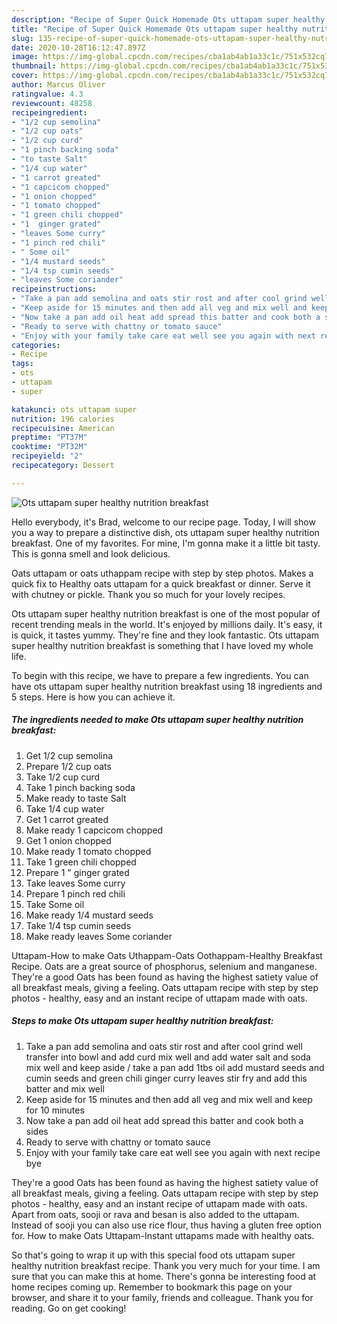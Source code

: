 ```yaml
---
description: "Recipe of Super Quick Homemade Ots uttapam super healthy nutrition breakfast"
title: "Recipe of Super Quick Homemade Ots uttapam super healthy nutrition breakfast"
slug: 135-recipe-of-super-quick-homemade-ots-uttapam-super-healthy-nutrition-breakfast
date: 2020-10-28T16:12:47.897Z
image: https://img-global.cpcdn.com/recipes/cba1ab4ab1a33c1c/751x532cq70/ots-uttapam-super-healthy-nutrition-breakfast-recipe-main-photo.jpg
thumbnail: https://img-global.cpcdn.com/recipes/cba1ab4ab1a33c1c/751x532cq70/ots-uttapam-super-healthy-nutrition-breakfast-recipe-main-photo.jpg
cover: https://img-global.cpcdn.com/recipes/cba1ab4ab1a33c1c/751x532cq70/ots-uttapam-super-healthy-nutrition-breakfast-recipe-main-photo.jpg
author: Marcus Oliver
ratingvalue: 4.3
reviewcount: 48258
recipeingredient:
- "1/2 cup semolina"
- "1/2 cup oats"
- "1/2 cup curd"
- "1 pinch backing soda"
- "to taste Salt"
- "1/4 cup water"
- "1 carrot greated"
- "1 capcicom chopped"
- "1 onion chopped"
- "1 tomato chopped"
- "1 green chili chopped"
- "1  ginger grated"
- "leaves Some curry"
- "1 pinch red chili"
- " Some oil"
- "1/4 mustard seeds"
- "1/4 tsp cumin seeds"
- "leaves Some coriander"
recipeinstructions:
- "Take a pan add semolina and oats stir rost and after cool grind well transfer into bowl and add curd mix well and add water salt and soda mix well and keep aside / take a pan add 1tbs oil add mustard seeds and cumin seeds and green chili ginger curry leaves stir fry and add this batter and mix well"
- "Keep aside for 15 minutes and then add all veg and mix well and keep for 10 minutes"
- "Now take a pan add oil heat add spread this batter and cook both a sides"
- "Ready to serve with chattny or tomato sauce"
- "Enjoy with your family take care eat well see you again with next recipe bye"
categories:
- Recipe
tags:
- ots
- uttapam
- super

katakunci: ots uttapam super 
nutrition: 196 calories
recipecuisine: American
preptime: "PT37M"
cooktime: "PT32M"
recipeyield: "2"
recipecategory: Dessert

---
```



![Ots uttapam super healthy nutrition breakfast](https://img-global.cpcdn.com/recipes/cba1ab4ab1a33c1c/751x532cq70/ots-uttapam-super-healthy-nutrition-breakfast-recipe-main-photo.jpg)

Hello everybody, it's Brad, welcome to our recipe page. Today, I will show you a way to prepare a distinctive dish, ots uttapam super healthy nutrition breakfast. One of my favorites. For mine, I'm gonna make it a little bit tasty. This is gonna smell and look delicious.

Oats uttapam or oats uthappam recipe with step by step photos. Makes a quick fix to Healthy oats uttapam for a quick breakfast or dinner. Serve it with chutney or pickle. Thank you so much for your lovely recipes.

Ots uttapam super healthy nutrition breakfast is one of the most popular of recent trending meals in the world. It's enjoyed by millions daily. It's easy, it is quick, it tastes yummy. They're fine and they look fantastic. Ots uttapam super healthy nutrition breakfast is something that I have loved my whole life.


To begin with this recipe, we have to prepare a few ingredients. You can have ots uttapam super healthy nutrition breakfast using 18 ingredients and 5 steps. Here is how you can achieve it.

<!--inarticleads1-->

##### The ingredients needed to make Ots uttapam super healthy nutrition breakfast:

1. Get 1/2 cup semolina
1. Prepare 1/2 cup oats
1. Take 1/2 cup curd
1. Take 1 pinch backing soda
1. Make ready to taste Salt
1. Take 1/4 cup water
1. Get 1 carrot greated
1. Make ready 1 capcicom chopped
1. Get 1 onion chopped
1. Make ready 1 tomato chopped
1. Take 1 green chili chopped
1. Prepare 1 &#34; ginger grated
1. Take leaves Some curry
1. Prepare 1 pinch red chili
1. Take  Some oil
1. Make ready 1/4 mustard seeds
1. Take 1/4 tsp cumin seeds
1. Make ready leaves Some coriander


Uttapam-How to make Oats Uthappam-Oats Oothappam-Healthy Breakfast Recipe. Oats are a great source of phosphorus, selenium and manganese. They&#39;re a good Oats has been found as having the highest satiety value of all breakfast meals, giving a feeling. Oats uttapam recipe with step by step photos - healthy, easy and an instant recipe of uttapam made with oats. 

<!--inarticleads2-->

##### Steps to make Ots uttapam super healthy nutrition breakfast:

1. Take a pan add semolina and oats stir rost and after cool grind well transfer into bowl and add curd mix well and add water salt and soda mix well and keep aside / take a pan add 1tbs oil add mustard seeds and cumin seeds and green chili ginger curry leaves stir fry and add this batter and mix well
1. Keep aside for 15 minutes and then add all veg and mix well and keep for 10 minutes
1. Now take a pan add oil heat add spread this batter and cook both a sides
1. Ready to serve with chattny or tomato sauce
1. Enjoy with your family take care eat well see you again with next recipe bye


They&#39;re a good Oats has been found as having the highest satiety value of all breakfast meals, giving a feeling. Oats uttapam recipe with step by step photos - healthy, easy and an instant recipe of uttapam made with oats. Apart from oats, sooji or rava and besan is also added to the uttapam. Instead of sooji you can also use rice flour, thus having a gluten free option for. How to make Oats Uttapam-Instant uttapams made with healthy oats. 

So that's going to wrap it up with this special food ots uttapam super healthy nutrition breakfast recipe. Thank you very much for your time. I am sure that you can make this at home. There's gonna be interesting food at home recipes coming up. Remember to bookmark this page on your browser, and share it to your family, friends and colleague. Thank you for reading. Go on get cooking!
